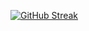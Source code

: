 [![GitHub Streak](https://streak-stats.demolab.com/?user=DenverCoder1&theme=dark)](https://git.io/streak-stats&theme=nightowl)
